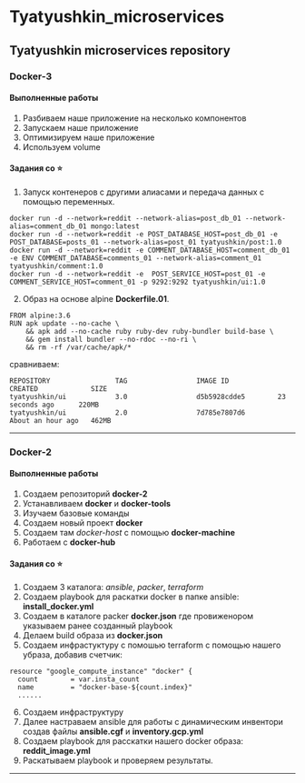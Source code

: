 # Tyatyushkin_microservices
Tyatyushkin microservices repository
---
### Docker-3

#### Выполненные работы

1. Разбиваем наше приложение на несколько компонентов
2. Запускаем наше приложение
3. Оптимизируем наше приложение
4. Используем volume

#### Задания со ⭐
1. Запуск контенеров с другими алиасами и передача данных с помощью переменных.
```
docker run -d --network=reddit --network-alias=post_db_01 --network-alias=comment_db_01 mongo:latest
docker run -d --network=reddit -e POST_DATABASE_HOST=post_db_01 -e POST_DATABASE=posts_01 --network-alias=post_01 tyatyushkin/post:1.0 
docker run -d --network=reddit -e COMMENT_DATABASE_HOST=comment_db_01 -e ENV COMMENT_DATABASE=comments_01 --network-alias=comment_01 tyatyushkin/comment:1.0
docker run -d --network=reddit -e  POST_SERVICE_HOST=post_01 -e COMMENT_SERVICE_HOST=comment_01 -p 9292:9292 tyatyushkin/ui:1.0
```
2. Образ на основе alpine **Dockerfile.01**.
```
FROM alpine:3.6
RUN apk update --no-cache \
    && apk add --no-cache ruby ruby-dev ruby-bundler build-base \
    && gem install bundler --no-rdoc --no-ri \
    && rm -rf /var/cache/apk/*
```
сравниваем:
```
REPOSITORY                TAG                 IMAGE ID            CREATED             SIZE
tyatyushkin/ui            3.0                 d5b5928cdde5        23 seconds ago      220MB
tyatyushkin/ui            2.0                 7d785e7807d6        About an hour ago   462MB
```
---

### Docker-2

#### Выполненные работы

1. Создаем репозиторий **docker-2**
2. Устанавливаем **docker** и **docker-tools**
3. Изучаем базовые команды
4. Создаем новый проект **docker**
5. Создаем там *docker-host* с помощью **docker-machine**
6. Работаем с **docker-hub**

#### Задания со ⭐

1. Создаем 3 каталога: *ansible*, *packer*, *terraform*
2. Создаем playbook	 для раскатки docker в папке ansible: **install_docker.yml**
3. Создаем в каталоге packer **docker.json** где провиженором указываем ранее созданный playbook
4. Делаем build образа из **docker.json**
5. Создаем инфрастуктуру с помошью terraform с помощью нашего убраза, добавив счетчик:
```
resource "google_compute_instance" "docker" {
  count        = var.insta_count
  name         = "docker-base-${count.index}"
  ......
```
6. Создаем инфраструктуру
7. Далее настраваем ansible для работы с динамическим инвентори создав файлы **ansible.cgf** и **inventory.gcp.yml**
8. Создаем playbook для расскатки нашего docker образа: **reddit_image.yml**
9. Раскатываем playbook и проверяем результаты.

---

